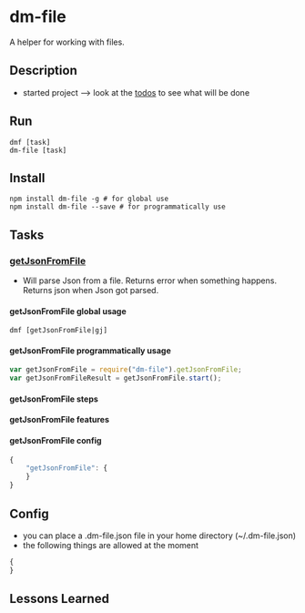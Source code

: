# dm-file
A helper for working with files.

## Description
* started project --> look at the [todos](todo.md) to see what will be done

## Run
```
dmf [task]
dm-file [task]
```

## Install

```
npm install dm-file -g # for global use
npm install dm-file --save # for programmatically use
```

## Tasks

### [getJsonFromFile](tasks/getJsonFromFile/index.js)
* Will parse Json from a file. Returns error when something happens. Returns json when Json got parsed.

#### getJsonFromFile global usage
```
dmf [getJsonFromFile|gj]
```

#### getJsonFromFile programmatically usage
```javascript
var getJsonFromFile = require("dm-file").getJsonFromFile;
var getJsonFromFileResult = getJsonFromFile.start();
```

#### getJsonFromFile steps

#### getJsonFromFile features

#### getJsonFromFile config
```javascript
{
    "getJsonFromFile": {
    }
}
```

## Config
* you can place a .dm-file.json file in your home directory (~/.dm-file.json)
* the following things are allowed at the moment
```javascript
{
}
```

## Lessons Learned
